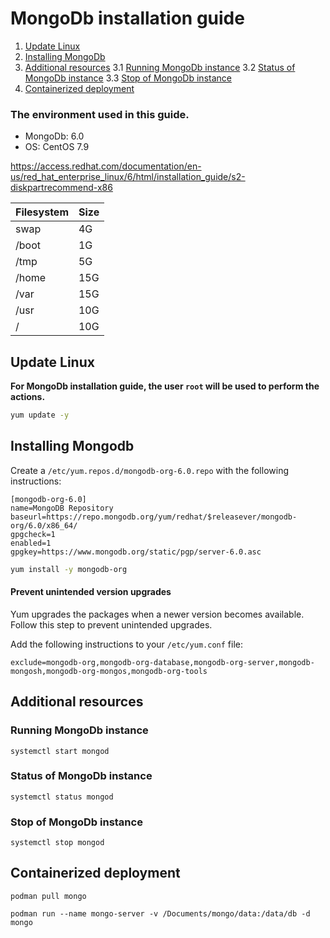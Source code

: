 # MongoDb installation guide 

1. [Update Linux](#update-linux)
2. [Installing MongoDb](#installing-mongodb)
3. [Additional resources](#additional-resources)
    3.1 [Running MongoDb instance](#running-mongodb-instance)
    3.2 [Status of MongoDb instance](#status-of-mongodb-instance)
    3.3 [Stop of MongoDb instance](#stop-of-mongodb-instance)
4. [Containerized deployment](#containerized-deployment)

### The environment used in this guide.

- MongoDb: 6.0
- OS: CentOS 7.9

https://access.redhat.com/documentation/en-us/red_hat_enterprise_linux/6/html/installation_guide/s2-diskpartrecommend-x86

| Filesystem | Size |
| ------ |------|
| swap | 4G |
| /boot| 1G |
| /tmp | 5G |
| /home | 15G |
| /var | 15G |
| /usr | 10G |
| / | 10G |

## Update Linux

**For MongoDb installation guide, the user `root` will be used to perform the actions.**

```bash
yum update -y
```

## Installing Mongodb

Create a `/etc/yum.repos.d/mongodb-org-6.0.repo` with the following instructions:

```
[mongodb-org-6.0]
name=MongoDB Repository
baseurl=https://repo.mongodb.org/yum/redhat/$releasever/mongodb-org/6.0/x86_64/
gpgcheck=1
enabled=1
gpgkey=https://www.mongodb.org/static/pgp/server-6.0.asc
```

```bash
yum install -y mongodb-org
```

#### Prevent unintended version upgrades

Yum upgrades the packages when a newer version becomes available. Follow this step to prevent unintended upgrades.

Add the following instructions to your `/etc/yum.conf` file:

```
exclude=mongodb-org,mongodb-org-database,mongodb-org-server,mongodb-mongosh,mongodb-org-mongos,mongodb-org-tools
```

## Additional resources

### Running MongoDb instance

```
systemctl start mongod
```

### Status of MongoDb instance
```
systemctl status mongod
```

### Stop of MongoDb instance
```
systemctl stop mongod
```

## Containerized deployment

```
podman pull mongo

podman run --name mongo-server -v /Documents/mongo/data:/data/db -d mongo
```